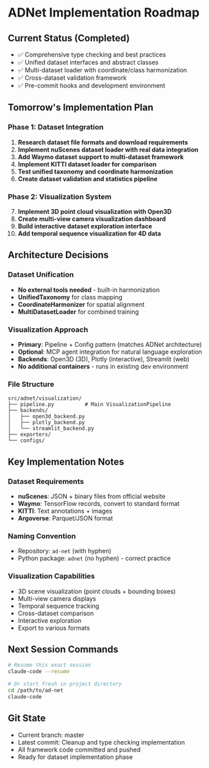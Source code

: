# ADNet Implementation Roadmap

## Current Status (Completed)
- ✅ Comprehensive type checking and best practices
- ✅ Unified dataset interfaces and abstract classes
- ✅ Multi-dataset loader with coordinate/class harmonization
- ✅ Cross-dataset validation framework
- ✅ Pre-commit hooks and development environment

## Tomorrow's Implementation Plan

### Phase 1: Dataset Integration
1. **Research dataset file formats and download requirements**
2. **Implement nuScenes dataset loader with real data integration**
3. **Add Waymo dataset support to multi-dataset framework**
4. **Implement KITTI dataset loader for comparison**
5. **Test unified taxonomy and coordinate harmonization**
6. **Create dataset validation and statistics pipeline**

### Phase 2: Visualization System
7. **Implement 3D point cloud visualization with Open3D**
8. **Create multi-view camera visualization dashboard**
9. **Build interactive dataset exploration interface**
10. **Add temporal sequence visualization for 4D data**

## Architecture Decisions

### Dataset Unification
- **No external tools needed** - built-in harmonization
- **UnifiedTaxonomy** for class mapping
- **CoordinateHarmonizer** for spatial alignment
- **MultiDatasetLoader** for combined training

### Visualization Approach
- **Primary**: Pipeline + Config pattern (matches ADNet architecture)
- **Optional**: MCP agent integration for natural language exploration
- **Backends**: Open3D (3D), Plotly (interactive), Streamlit (web)
- **No additional containers** - runs in existing dev environment

### File Structure
```
src/adnet/visualization/
├── pipeline.py          # Main VisualizationPipeline
├── backends/
│   ├── open3d_backend.py
│   ├── plotly_backend.py
│   └── streamlit_backend.py
├── exporters/
└── configs/
```

## Key Implementation Notes

### Dataset Requirements
- **nuScenes**: JSON + binary files from official website
- **Waymo**: TensorFlow records, convert to standard format
- **KITTI**: Text annotations + images
- **Argoverse**: Parquet/JSON format

### Naming Convention
- Repository: `ad-net` (with hyphen)
- Python package: `adnet` (no hyphen) - correct practice

### Visualization Capabilities
- 3D scene visualization (point clouds + bounding boxes)
- Multi-view camera displays
- Temporal sequence tracking
- Cross-dataset comparison
- Interactive exploration
- Export to various formats

## Next Session Commands
```bash
# Resume this exact session
claude-code --resume

# Or start fresh in project directory
cd /path/to/ad-net
claude-code
```

## Git State
- Current branch: master
- Latest commit: Cleanup and type checking implementation
- All framework code committed and pushed
- Ready for dataset implementation phase
